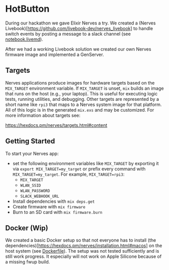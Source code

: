 # HotButton

During our hackathon we gave Elixir Nerves a try. We created a (Nerves Livebook)[https://github.com/livebook-dev/nerves_livebook] to handle switch events by posting a message to a slack channel (see [notebook.livemd](notebook.livemd)).

After we had a working Livebook solution we created our own Nerves firmware image and implemented a GenServer.

## Targets

Nerves applications produce images for hardware targets based on the
`MIX_TARGET` environment variable. If `MIX_TARGET` is unset, `mix` builds an
image that runs on the host (e.g., your laptop). This is useful for executing
logic tests, running utilities, and debugging. Other targets are represented by
a short name like `rpi3` that maps to a Nerves system image for that platform.
All of this logic is in the generated `mix.exs` and may be customized. For more
information about targets see:

https://hexdocs.pm/nerves/targets.html#content

## Getting Started

To start your Nerves app:
  * set the following environment variables like `MIX_TARGET` by exporting it via `export MIX_TARGET=my_target` or prefix every command with `MIX_TARGET=my_target`. For example, `MIX_TARGET=rpi3`:
    * `MIX_TARGET`
    * `WLAN_SSID`
    * `WLAN_PASSWORD`
    * `SLACK_WEBHOOK_URL`
  * Install dependencies with `mix deps.get`
  * Create firmware with `mix firmware`
  * Burn to an SD card with `mix firmware.burn`

## Docker (Wip)

We created a basic Docker setup so that not everyone has to install (the dependencies)[https://hexdocs.pm/nerves/installation.html#macos] on the host system (see [Dockerfile](Dockerfile)). The setup was not tested sufficiently and is still work progress. It especially will not work on Apple Silicone because of a missing fwup build.
